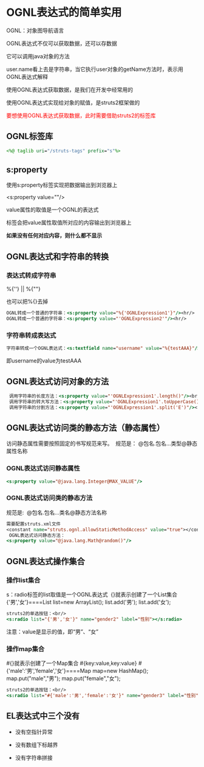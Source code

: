 # OGNL表达式的简单实用

OGNL：对象图导航语言

OGNL表达式不仅可以获取数据，还可以存数据

它可以调用java对象的方法

user.name看上去是字符串，当它执行user对象的getName方法时，表示用OGNL表达式解释

使用OGNL表达式获取数据，是我们在开发中经常用的

使用OGNL表达式实现给对象的赋值，是struts2框架做的 

<font color=red>要想使用OGNL表达式获取数据，此时需要借助struts2的标签库</font>

## OGNL标签库

```jsp
<%@ taglib uri="/struts-tags" prefix="s"%>
```

## s:property

使用s:property标签实现把数据输出到浏览器上

<s:property value=""/>

value属性的取值是一个OGNL的表达式

标签会把value属性取值所对应的内容输出到浏览器上

**如果没有任何对应内容，则什么都不显示**

## OGNL表达式和字符串的转换

### 表达式转成字符串

%{''}   ||  %{""}

也可以把%{}去掉

```jsp
OGNL转成一个普通的字符串：<s:property value="%{'OGNLExpression1'}"/><hr/>
OGNL转成一个普通的字符串：<s:property value="'OGNLExpression2'"/><hr/>
```

### 字符串转成表达式

```jsp
字符串转成一个OGNL表达式：<s:textfield name="username" value="%{testAAA}"/>
```

即username的value为testAAA

## OGNL表达式访问对象的方法

```jsp
 调用字符串的长度方法：<s:property value="'OGNLExpression1'.length()"/><br/>
 调用字符串的转大写方法：<s:property value="'OGNLExpression1'.toUpperCase()"/><br/>
 调用字符串的分割方法：<s:property value="'OGNLExpression1'.split('E')"/><br/>
```

## OGNL表达式访问类的静态方法（静态属性）

  访问静态属性需要按照固定的书写规范来写。
​    规范是：
​        @包名.包名...类型@静态属性名称

### OGNL表达式访问静态属性

```jsp
<s:property value="@java.lang.Integer@MAX_VALUE"/>
```

### OGNL表达式访问类的静态方法

  规范是:
​        @包名.包名...类名@静态方法名称

```jsp
需要配置struts.xml文件
<constant name="struts.ognl.allowStaticMethodAccess" value="true"></constant>
 OGNL表达式访问静态方法：
<s:property value="@java.lang.Math@random()"/>
```

##  OGNL表达式操作集合

### 操作list集合

  s：radio标签的list取值是一个OGNL表达式
​    {}就表示创建了一个List集合
​    {'男','女'}====List list=new ArrayList(); list.add('男'); list.add('女');

```jsp
struts2的单选按钮：<br/>
<s:radio list="{'男','女'}" name="gender2" label="性别"></s:radio>
```

注意：value是显示的值，即“男”、“女”

### 操作map集合

 #{}就表示创建了一个Map集合
  #{key:value,key:value}
  #{'male':'男','female','女'}====Map map=new HashMap(); map.put("male","男"); map.put("female","女");

```jsp
struts2的单选按钮：<br/>
<s:radio list="#{'male':'男','female':'女'}" name="gender3" label="性别"></s:radio>
```

## EL表达式中三个没有

- 没有空指针异常

- 没有数组下标越界

- 没有字符串拼接



